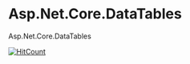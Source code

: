 # Asp.Net.Core.DataTables
Asp.Net.Core.DataTables

[![HitCount](http://hits.dwyl.com/muratbekler/AspNetCoreDataTables.svg)](http://hits.dwyl.com/muratbekler/AspNetCoreDataTables)
